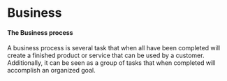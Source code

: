 # Business

#### The Business process
A business process is several task that when all have been completed will create a finished product or service that can be used by a customer. Additionally, it can be seen as a group of tasks that when completed will accomplish an organized goal.
